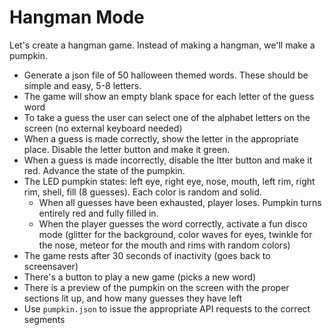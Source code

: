 # Hangman Mode

Let's create a hangman game. Instead of making a hangman, we'll make a pumpkin.

- Generate a json file of 50 halloween themed words. These should be simple and easy, 5-8 letters.
- The game will show an empty blank space for each letter of the guess word
- To take a guess the user can select one of the alphabet letters on the screen (no external keyboard needed)
- When a guess is made correctly, show the letter in the appropriate place. Disable the letter button and make it green.
- When a guess is made incorrectly, disable the ltter button and make it red. Advance the state of the pumpkin. 
- The LED pumpkin states: left eye, right eye, nose, mouth, left rim, right rim, shell, fill (8 guesses). Each color is random and solid.
    - When all guesses have been exhausted, player loses. Pumpkin turns entirely red and fully filled in.
    - When the player guesses the word correctly, activate a fun disco mode (glitter for the background, color waves for eyes, twinkle for the nose, meteor for the mouth and rims with random colors)
- The game rests after 30 seconds of inactivity (goes back to screensaver)
- There's a button to play a new game (picks a new word)
- There is a preview of the pumpkin on the screen with the proper sections lit up, and how many guesses they have left
- Use `pumpkin.json` to issue the appropriate API requests to the correct segments